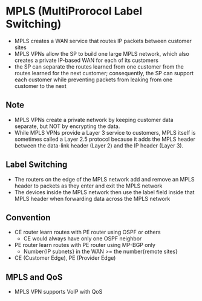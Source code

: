 #  MPLS (MultiProrocol Label Switching)

- MPLS creates a WAN service that routes IP packets between customer sites
- MPLS VPNs allow the SP to build one large MPLS network, which also creates a private IP-based WAN for each of its customers
- the SP can separate the routes learned from one customer from the routes learned for the next customer; consequently, the SP can support each customer while preventing packets from leaking from one customer to the next

## Note
- MPLS VPNs create a private network by keeping customer data separate, but NOT by encrypting the data.
- While MPLS VPNs provide a Layer 3 service to customers, MPLS itself is sometimes called a Layer 2.5 protocol because it adds the MPLS header between the data-link header (Layer 2) and the IP header (Layer 3).

## Label Switching
- The routers on the edge of the MPLS network add and remove an MPLS header to packets as they enter and exit the MPLS network
- The devices inside the MPLS network then use the label field inside that MPLS header when forwarding data across the MPLS network

## Convention
- CE router learn routes with PE router using OSPF or others
    - CE would always have only one OSPF neighbor
- PE router learn routes with PE router using MP-BGP only
    - Number{IP subnets} in the WAN >= the number{remote sites}
- CE (Customer Edge), PE (Provider Edge)

## MPLS and QoS
- MPLS VPN supports VoIP with QoS
